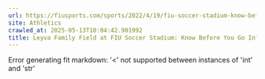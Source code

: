 ```yaml
---
url: https://fiusports.com/sports/2022/4/19/fiu-soccer-stadium-know-before-you-go-info
site: Athletics
crawled_at: 2025-05-13T10:04:42.901992
title: Leyva Family Field at FIU Soccer Stadium: Know Before You Go Info - FIU Athletics
---
```


Error generating fit markdown: '<' not supported between instances of 'int' and 'str'